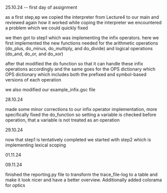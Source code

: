 25.10.24 -- first day of assignment

as a first step,ep we copied the interpreter from Lecture4 to our main and reviewed again how it worked
while coping the interpreter we encountered a problem which we could quickly fixed

we then got to step1 which was implementing the infix operators. here we first implemented the new functions needed for the arithmetic operations  (do_plus, do_minus, do_multiply, and do_divide) and logical operations (do_and, do_or, and do_xor)

after that modified the do function so that it can handle these infix operations accordingly and the same goes for the OPS dictionary which OPS dictionary which includes both the prefixed and symbol-based versions of each operation

we also modified our example_infix.gsc file

28.10.24

made some minor corrections to our infix operator implementation, more specifically fixed the do_function so setting a variable is checked before operation, that a variable is not treated as an operation


29.10.24

now that step1 is tentatively completed we started with step2 which is implementing lexical scoping

01.11.24

09.11.24

finished the reporting.py file to transform the trace_file-log to a table and make it look nicer and have a better overview. Additionally added colorama for optics